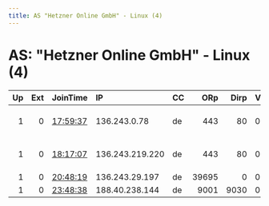 ```yaml
---
title: AS "Hetzner Online GmbH" - Linux (4)
---
```


# AS: "Hetzner Online GmbH" - Linux (4)

|   Up |   Ext | JoinTime                                                                                            | IP              | CC   |   ORp |   Dirp | Version   | Contact                   | Nickname    |   eFamMembers |
|-----:|------:|:----------------------------------------------------------------------------------------------------|:----------------|:-----|------:|-------:|:----------|:--------------------------|:------------|--------------:|
|    1 |     0 | [17:59:37](https://metrics.torproject.org/rs.html#details/249224FB837DE8FCF3AE614BCB95E4960D17CB67) | 136.243.0.78    | de   |   443 |     80 | 0.3.4.8   | Reach out to me at t@or-n | CatRelay    |             1 |
|    1 |     0 | [18:17:07](https://metrics.torproject.org/rs.html#details/42E0FB190D20522C6C8C71E42B71DA33AC7A780E) | 136.243.219.220 | de   |   443 |     80 | 0.3.4.8   | abuse AT torworld.org -   | Odin        |             1 |
|    1 |     0 | [20:48:19](https://metrics.torproject.org/rs.html#details/7E925DB8928F08034B485A9B3AFF217E0A01DB31) | 136.243.29.197  | de   | 39695 |      0 | 0.3.4.8   | None                      | Unnamed     |             1 |
|    1 |     0 | [23:48:38](https://metrics.torproject.org/rs.html#details/131FBC8A3D4B44DE9B258ADC58674082B1E06D2C) | 188.40.238.144  | de   |  9001 |   9030 | 0.3.4.8   | None                      | CCrelay1337 |             1 |
